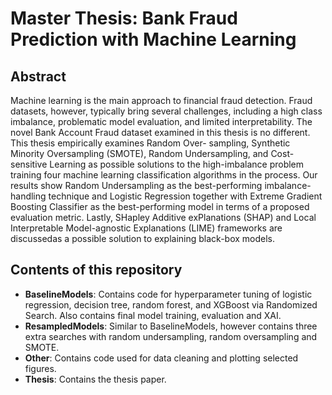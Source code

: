 # Master Thesis: Bank Fraud Prediction with Machine Learning

## Abstract
Machine learning is the main approach to financial fraud detection. Fraud datasets, however, typically bring several challenges, including a high class imbalance, problematic
model evaluation, and limited interpretability. The novel Bank Account Fraud dataset examined in this thesis is no different. This thesis empirically examines Random Over-
sampling, Synthetic Minority Oversampling (SMOTE), Random Undersampling, and Cost-sensitive Learning as possible solutions to the high-imbalance problem training four
machine learning classification algorithms in the process. Our results show Random Undersampling as the best-performing imbalance-handling technique and Logistic Regression
together with Extreme Gradient Boosting Classifier as the best-performing model in terms of a proposed evaluation metric. Lastly, SHapley Additive exPlanations (SHAP)
and Local Interpretable Model-agnostic Explanations (LIME) frameworks are discussedas a possible solution to explaining black-box models.

## Contents of this repository
* **BaselineModels**: Contains code for hyperparameter tuning of logistic regression, decision tree, random forest, and XGBoost via Randomized Search. Also contains final model training, evaluation and XAI.  
* **ResampledModels**: Similar to BaselineModels, however contains three extra searches with random undersampling, random oversampling and SMOTE.
* **Other**: Contains code used for data cleaning and plotting selected figures.
* **Thesis**: Contains the thesis paper. 
